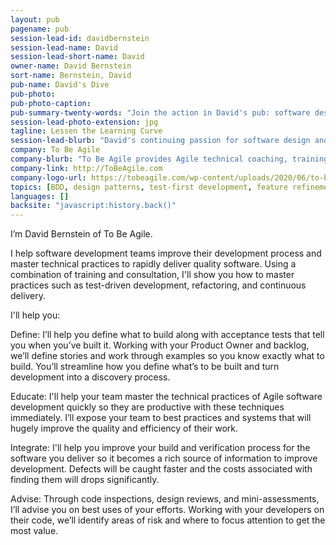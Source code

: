 ```yaml
---
layout: pub
pagename: pub
session-lead-id: davidbernstein
session-lead-name: David
session-lead-short-name: David
owner-name: David Bernstein
sort-name: Bernstein, David
pub-name: David's Dive
pub-photo: 
pub-photo-caption: 
pub-summary-twenty-words: "Join the action in David's pub: software design, legacy code, and more."
session-lead-photo-extension: jpg
tagline: Lessen the Learning Curve
session-lead-blurb: "David's continuing passion for software design and construction has led him to train more than 10,000 professional software developers for clients that have included Fortune 500 firms such as Microsoft, IBM, Yahoo, State Farm, Vanguard, and many others. Since 2006, he has devoted his consulting practice to providing organizations with training and coaching for software developers and teams transitioning to Agile, Scrum, and Extreme Programming practices. His award-winning book, Beyond Legacy Code: Nine Practices to Extend the Life (and Value) of Your Software, describes the value and reasoning behind the Agile technical practices."
company: To Be Agile
company-blurb: "To Be Agile provides Agile technical coaching, training, and consulting focusing on Extreme Programming practices that support rapidly building maintainable code."
company-link: http://ToBeAgile.com
company-logo-url: https://tobeagile.com/wp-content/uploads/2020/06/to-be-agile-logo-words.png
topics: [BDD, design patterns, test-first development, feature refinement, refactoring]
languages: []
backsite: "javascript:history.back()"
---
```

I’m David Bernstein of To Be Agile.

I help software development teams improve their development process and master technical practices to rapidly deliver quality software. Using a combination of training and consultation, I'll show you how to master practices such as test-driven development, refactoring, and continuous delivery.

I'll help you:

Define: I’ll help you define what to build along with acceptance tests that tell you when you’ve built it. Working with your Product Owner and backlog, we’ll define stories and work through examples so you know exactly what to build. You’ll streamline how you define what’s to be built and turn development into a discovery process.

Educate: I'll help your team master the technical practices of Agile software development quickly so they are productive with these techniques immediately. I’ll expose your team to best practices and systems that will hugely improve the quality and efficiency of their work.

Integrate: I'll help you improve your build and verification process for the software you deliver so it becomes a rich source of information to improve development. Defects will be caught faster and the costs associated with finding them will drops significantly.

Advise: Through code inspections, design reviews, and mini-assessments, I’ll advise you on best uses of your efforts. Working with your developers on their code, we’ll identify areas of risk and where to focus attention to get the most value.
